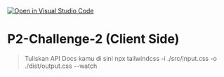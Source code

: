 [![Open in Visual Studio Code](https://classroom.github.com/assets/open-in-vscode-718a45dd9cf7e7f842a935f5ebbe5719a5e09af4491e668f4dbf3b35d5cca122.svg)](https://classroom.github.com/online_ide?assignment_repo_id=12745995&assignment_repo_type=AssignmentRepo)

# P2-Challenge-2 (Client Side)

> Tuliskan API Docs kamu di sini
> npx tailwindcss -i ./src/input.css -o ./dist/output.css --watch
